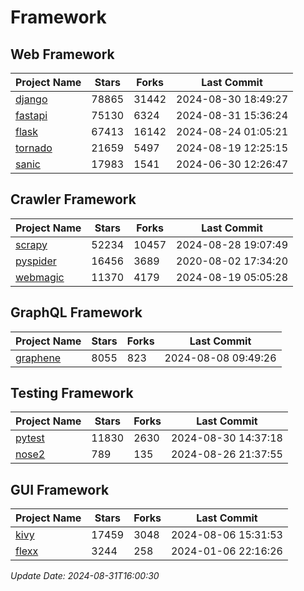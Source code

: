 # Framework

## Web Framework
| Project Name | Stars | Forks | Last Commit |
| ------------ | ----- | ----- | ----------- |
| [django](https://github.com/django/django) | 78865 | 31442 | 2024-08-30 18:49:27 |
| [fastapi](https://github.com/fastapi/fastapi) | 75130 | 6324 | 2024-08-31 15:36:24 |
| [flask](https://github.com/pallets/flask) | 67413 | 16142 | 2024-08-24 01:05:21 |
| [tornado](https://github.com/tornadoweb/tornado) | 21659 | 5497 | 2024-08-19 12:25:15 |
| [sanic](https://github.com/sanic-org/sanic) | 17983 | 1541 | 2024-06-30 12:26:47 |

## Crawler Framework
| Project Name | Stars | Forks | Last Commit |
| ------------ | ----- | ----- | ----------- |
| [scrapy](https://github.com/scrapy/scrapy) | 52234 | 10457 | 2024-08-28 19:07:49 |
| [pyspider](https://github.com/binux/pyspider) | 16456 | 3689 | 2020-08-02 17:34:20 |
| [webmagic](https://github.com/code4craft/webmagic) | 11370 | 4179 | 2024-08-19 05:05:28 |

## GraphQL Framework
| Project Name | Stars | Forks | Last Commit |
| ------------ | ----- | ----- | ----------- |
| [graphene](https://github.com/graphql-python/graphene) | 8055 | 823 | 2024-08-08 09:49:26 |

## Testing Framework
| Project Name | Stars | Forks | Last Commit |
| ------------ | ----- | ----- | ----------- |
| [pytest](https://github.com/pytest-dev/pytest) | 11830 | 2630 | 2024-08-30 14:37:18 |
| [nose2](https://github.com/nose-devs/nose2) | 789 | 135 | 2024-08-26 21:37:55 |

## GUI Framework
| Project Name | Stars | Forks | Last Commit |
| ------------ | ----- | ----- | ----------- |
| [kivy](https://github.com/kivy/kivy) | 17459 | 3048 | 2024-08-06 15:31:53 |
| [flexx](https://github.com/flexxui/flexx) | 3244 | 258 | 2024-01-06 22:16:26 |

*Update Date: 2024-08-31T16:00:30*